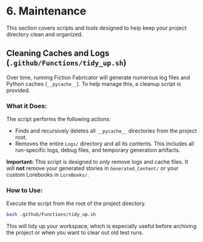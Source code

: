 # 6. Maintenance

This section covers scripts and tools designed to help keep your project directory clean and organized.

## Cleaning Caches and Logs (`.github/Functions/tidy_up.sh`)

Over time, running Fiction Fabricator will generate numerous log files and Python caches (`__pycache__`). To help manage this, a cleanup script is provided.

### What it Does:

The script performs the following actions:
-   Finds and recursively deletes all `__pycache__` directories from the project root.
-   Removes the entire `Logs/` directory and all its contents. This includes all run-specific logs, debug files, and temporary generation artifacts.

**Important:** This script is designed to *only* remove logs and cache files. It will **not** remove your generated stories in `Generated_Content/` or your custom Lorebooks in `LoreBooks/`.

### How to Use:

Execute the script from the root of the project directory.

```bash
bash .github/Functions/tidy_up.sh
```

This will tidy up your workspace, which is especially useful before archiving the project or when you want to clear out old test runs.
